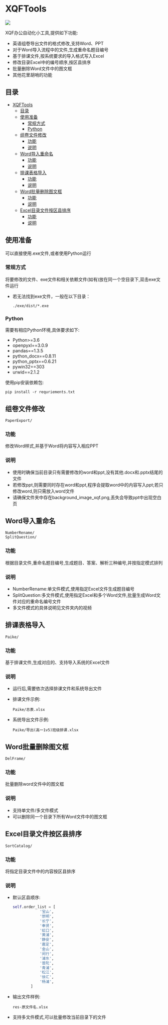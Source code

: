 # XQFTools


![](https://img.shields.io/badge/python-3.6%2B-brightgreen)

XQF办公自动化小工具,提供如下功能:

- 英语组卷导出文件的格式修改,支持Word、PPT
- 对于Word导入流程中的文件,生成重命名题目编号
- 基于排课文件,按系统要求的导入格式写入Excel
- 修改目录Excel中的编号顺序,按区县排序
- 批量删除Word文件中的图文框
- 其他花里胡哨的功能

## 目录

- [XQFTools](#xqftools)
  - [目录](#目录)
  - [使用准备](#使用准备)
    - [常规方式](#常规方式)
    - [Python](#python)
  - [组卷文件修改](#组卷文件修改)
    - [功能](#功能)
    - [说明](#说明)
  - [Word导入重命名](#word导入重命名)
    - [功能](#功能-1)
    - [说明](#说明-1)
  - [排课表格导入](#排课表格导入)
    - [功能](#功能-2)
    - [说明](#说明-2)
  - [Word批量删除图文框](#word批量删除图文框)
    - [功能](#功能-3)
    - [说明](#说明-3)
  - [Excel目录文件按区县排序](#excel目录文件按区县排序)
    - [功能](#功能-4)
    - [说明](#说明-4)

## 使用准备


可以直接使用.exe文件,或者使用Python运行

### 常规方式
将要修改的文件、exe文件和相关依赖文件(如有)放在同一个空目录下,双击exe文件运行
- 若无法找到exe文件，一般在以下目录：
	```
	./exe/dist/*.exe
	```

### Python
需要有相应Python环境,具体要求如下:

- Python>=3.6
- openpyxl==3.0.9
- pandas==1.3.5
- python_docx==0.8.11
- python_pptx==0.6.21
- pywin32==303
- urwid==2.1.2

使用pip安装依赖包:
```
pip install -r requriements.txt
```

## 组卷文件修改

```
PaperExport/
```

### 功能
修改Word样式,并基于Word将内容写入相应PPT

### 说明
- 使用时确保当前目录只有需要修改的word和ppt,没有其他.docx和.pptx结尾的文件
- 若修改ppt,则需要同时存在word和ppt,程序会提取word中的内容写入ppt;若只修改word,则只需放入word文件
- 请确保文件夹中存在background_image_xqf.png,丢失会导致ppt中出现空白页

## Word导入重命名

```
NumberRename/
SplitQuestion/
```

### 功能
根据目录文件,重命名题目编号,生成题目、答案、解析三种编号,并按指定模式排列

### 说明
- NumberRename:单文件模式,使用指定Excel文件生成题目编号
- SplitQuestion:多文件模式,使用指定Excel和多个Word文件,批量生成Word文件对应的重命名编号文件
- 多文件模式的具体说明见文件夹内的视频

## 排课表格导入

```
Paike/
```

### 功能
基于排课文件,生成对应的、支持导入系统的Excel文件

### 说明
- 运行后,需要依次选择排课文件和系统导出文件
- 排课文件示例:
	```
	Paike/总表.xlsx
	```

- 系统导出文件示例:
	```
	Paike/导出(高一1v5)班级排课.xlsx
	```


## Word批量删除图文框
```
DelFrame/
```

### 功能
批量删除word文件中的图文框

### 说明
- 支持单文件/多文件模式
- 可以删除同一个目录下所有Word文件中的图文框

## Excel目录文件按区县排序
```
SortCatalog/
```
### 功能
将指定目录文件中的内容按区县排序

### 说明
- 默认区县顺序:
  ```python
  self.order_list = [
              '宝山',
              '崇明',
              '长宁',
              '奉贤',
              '虹口',
              '黄浦',
              '静安',
              '嘉定',
              '金山',
              '闵行',
              '浦东',
              '普陀',
              '青浦',
              '松江',
              '徐汇',
              '杨浦',
          ]
  ```
- 输出文件样例:
	```
	res-原文件名.xlsx
	```
- 支持多文件模式,可以批量修改当前目录下的文件













